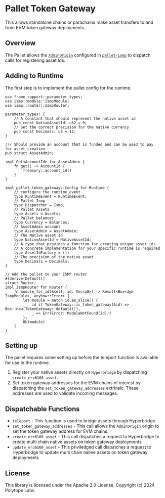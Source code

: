 # Pallet Token Gateway

This allows standalone chains or parachains make asset transfers to and from EVM token gateway deployments.


## Overview

The Pallet allows the [`AdminOrigin`](https://docs.rs/pallet-ismp/latest/pallet_ismp/pallet/trait.Config.html#associatedtype.AdminOrigin) configured in [`pallet-ismp`](https://docs.rs/pallet-ismp/latest/pallet_ismp) to dispatch calls for registering asset Ids.

## Adding to Runtime

The first step is to implement the pallet config for the runtime.

```rust,ignore
use frame_support::parameter_types;
use ismp::module::IsmpModule;
use ismp::router::IsmpRouter;

parameter_types! {
    // A constant that should represent the native asset id
    pub const NativeAssetId: u32 = 0; 
    // Set the correct precision for the native currency
    pub const Decimals: u8 = 12;
}

/// Should provide an account that is funded and can be used to pay for asset creation
pub struct AssetAdmin;

impl Get<AccountId> for AssetAdmin {
	fn get() -> AccountId {
		Treasury::account_id()
	}
}

impl pallet_token_gateway::Config for Runtime {
    // configure the runtime event
    type RuntimeEvent = RuntimeEvent;
    // Pallet Ismp 
    type Dispatcher = Ismp;
    // Pallet Assets
	type Assets = Assets;
    // Pallet balances
	type Currency = Balances;
    // AssetAdmin account
    type AssetAdmin = AssetAdmin;
    // The Native asset Id
	type NativeAssetId = NativeAssetId;
    // A type that provides a function for creating unique asset ids
    // A concrete implementation for your specific runtime is required
    type AssetIdFactory = ();
    // The precision of the native asset
    type Decimals = Decimals;
}

// Add the pallet to your ISMP router
#[derive(Default)]
struct Router;
impl IsmpRouter for Router {
    fn module_for_id(&self, id: Vec<u8>) -> Result<Box<dyn IsmpModule>, anyhow::Error> {
        let module = match id.as_slice() {
            id if TokenGateway::is_token_gateway(&id) => Box::new(TokenGateway::default()),
            _ => Err(Error::ModuleNotFound(id))?
        };
        Ok(module)
    }
}
``` 

## Setting up

The pallet requires some setting up before the teleport function is available for use in the runtime.

1.  Register your native assets directly on `Hyperbridge` by dispatching  `create_erc6160_asset`.
3.  Set token gateway addresses for the EVM chains of interest by dispatching the `set_token_gateway_addresses` extrinsic. These addresses are used to validate incoming messages.
    

## Dispatchable Functions

- `teleport` - This function is used to bridge assets through Hyperbridge.
- `set_token_gateway_addresses` - This call allows the `AdminOrigin` origin to set the token gateway address for EVM chains.
- `create_erc6160_asset` - This call dispatches a request to Hyperbridge to create multi chain native assets on token gateway deployments
- `update_erc6160_asset` - This priviledged call dispatches a request to Hyperbridge to update multi chain native assets on token gateway deployments

## License

This library is licensed under the Apache 2.0 License, Copyright (c) 2024 Polytope Labs.

